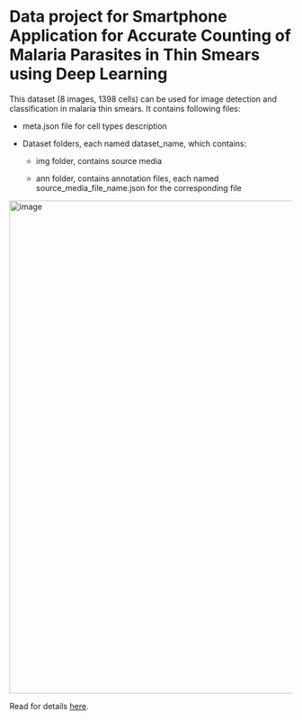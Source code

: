 # Data project for Smartphone Application for Accurate Counting of Malaria Parasites in Thin Smears using Deep Learning

This dataset (8 images, 1398 cells) can be used for image detection and classification in malaria thin smears. It contains following files:

* meta.json file for cell types description 

* Dataset folders, each named dataset_name, which contains:

    * img folder, contains source media
    
    * ann folder, contains annotation files, each named source_media_file_name.json for the corresponding file

    
<img width="875" alt="image" src="https://user-images.githubusercontent.com/18288730/154837824-a2d3c163-c616-4fc1-b157-dd47e929c7bf.png">


Read for details [here](https://docs.supervise.ly/data-organization/00_ann_format_navi/01_project_structure_new).
